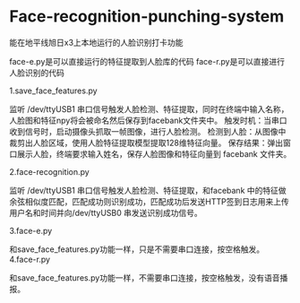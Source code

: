 # Face-recognition-punching-system
能在地平线旭日x3上本地运行的人脸识别打卡功能


face-e.py是可以直接运行的特征提取到人脸库的代码
face-r.py是可以直接进行人脸识别的代码


1.save_face_features.py

监听 /dev/ttyUSB1 串口信号触发人脸检测、特征提取，同时在终端中输入名称，人脸图和特征npy将会被命名然后保存到facebank文件夹中。
触发时机：当串口收到信号时，启动摄像头抓取一帧图像，进行人脸检测。
检测到人脸：从图像中裁剪出人脸区域，使用人脸特征提取模型提取128维特征向量。
保存结果：弹出窗口展示人脸，终端要求输入姓名，保存人脸图像和特征向量到 facebank 文件夹。



2.face-recognition.py

监听 /dev/ttyUSB1 串口信号触发人脸检测、特征提取，和facebank 中的特征做余弦相似度匹配，匹配成功则识别成功，匹配成功后发送HTTP签到日志用来上传用户名和时间并向/dev/ttyUSB0 串发送识别成功信号。


3.face-e.py

和save_face_features.py功能一样，只是不需要串口连接，按空格触发。
4.face-r.py

和save_face_features.py功能一样，不需要串口连接，按空格触发，没有语音播报。
